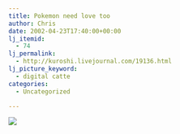 ```yaml
---
title: Pokemon need love too
author: Chris
date: 2002-04-23T17:40:00+00:00
lj_itemid:
  - 74
lj_permalink:
  - http://kuroshi.livejournal.com/19136.html
lj_picture_keyword:
  - digital catte
categories:
  - Uncategorized

---
```

<img src="https://i0.wp.com/www.fazed.net/humor/images/spykids.jpg?w=840" data-recalc-dims="1" />
